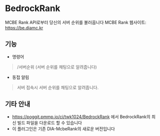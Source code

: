# BedrockRank
MCBE Rank API로부터 당신의 서버 순위를 불러옵니다
MCBE Rank 웹사이트: https://be.diamc.kr

## 기능

- 명령어
 > /서버순위 (서버 순위를 채팅으로 알려줍니다)

- 동접 알림
 > 서버 접속시 서버 순위를 채팅으로 알려줍니다.


## 기타 안내

- https://poggit.pmmp.io/ci/twk1024/BedrockRank 에서 BedrockRank의 최신 빌드 파일을 다운로드 할 수 있습니다
- 이 플러그인은 기존 DIA-McbeRank의 새로운 버전입니다
